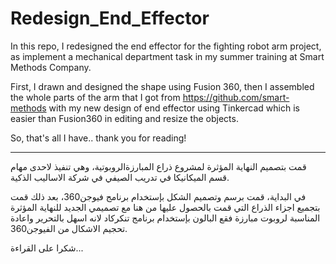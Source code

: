 # Redesign_End_Effector

In this repo, I redesigned the end effector for the fighting robot arm project, as implement a mechanical department task in my summer training at Smart Methods Company.

First, I drawn and designed the shape using Fusion 360, then I assembled the whole parts of the arm that I got from https://github.com/smart-methods with my new design of end effector using Tinkercad which is easier than Fusion360 in editing and resize the objects.

So, that's all I have.. thank you for reading!


_______________________________________________

قمت بتصميم النهاية المؤثرة لمشروع ذراع المبارزةالروبوتية، وهي تنفيذ لاحدى مهام قسم الميكانيكا في تدريب الصيفي في شركة الاساليب الذكية.

في البداية، قمت برسم وتصميم الشكل بإستخدام برنامج فيوجن360، بعد ذلك قمت بتجميع اجزاء الذراع التي قمت بالحصول عليها من هنا   مع تصميمي الجديد للنهاية المؤثرة المناسبة لروبوت مبارزة فقع البالون بإستخدام برنامج تنكركاد لانه اسهل بالتحرير واعادة تحجيم الاشكال من الفيوجن360.

شكرا على القراءة...
